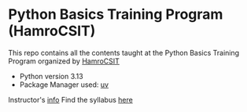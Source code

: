 # Python Basics Training Program (HamroCSIT)

This repo contains all the contents taught at the Python Basics Training Program organized by [HamroCSIT](https://hamrocsit.com)

- Python version 3.13
- Package Manager used: [uv](https://github.com/astral-sh/uv) 

Instructor's [info](https://www.linkedin.com/in/anishkamukherjee/)
Find the syllabus [here](https://docs.google.com/document/d/1UVdrVCplLdMKq4ax5Zf69mAs65FPLlSQEqTLGOV4aoY/edit?usp=sharing)
